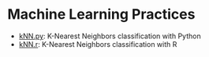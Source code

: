 Machine Learning Practices
=========

* [kNN.py](https://github.com/xiaeryu/Machine-Learning/blob/master/kNN.py): K-Nearest Neighbors classification with Python
* [kNN.r](https://github.com/xiaeryu/Machine-Learning/blob/master/kNN.r): K-Nearest Neighbors classification with R
